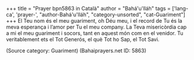 +++
title = "Prayer bpn5863 in Català"
author = "Bahá'u'lláh"
tags = ['lang-ca', 'prayer-', "author-Bahá'u'lláh", "category-unsorted", "cat-Guariment"]
+++
El Teu  nom és el meu guariment, oh Déu meu, i el record de Tu és la meva esperança i l’amor per Tu el meu company. La Teva misericòrdia cap a mi el meu guariment i socors, tant en aquest món com en el venidor.
Tu veritablement ets el Tot Generós, el què Tot ho Sap, el Tot Savi.

(Source category: Guariment)
(Bahaiprayers.net ID: 5863)
